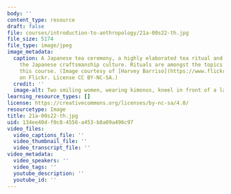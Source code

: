 ```yaml
---
body: ''
content_type: resource
draft: false
file: courses/introduction-to-anthropology/21a-00s22-th.jpg
file_size: 5174
file_type: image/jpeg
image_metadata:
  caption: A Japanese tea ceremony, a highly elaborated tea ritual and a pillar of
    the Japanese craftsmanship culture. Rituals are amongst the topics discussed in
    this course. (Image courtesy of [Harvey Barriso](https://www.flickr.com/photos/hbarrison/48739093792/in/photolist-GXxQcz-vi6qos-pcAx51-2hfUARv-2hfTfWw-dEbT2-GUvznN-G36XHV-dEbXP-GFq6wv-GXwQEa-2hfSFpr-2hfRBfJ-v23Zpf-v29TuP-vi4tUE-G31WkL-GUwN11-v2fEgH-GXxPpx-GXxsNT-G38mxk-GXxtKH-GPhzdG-GxpJso-G37H9c-2hfUAxj-fskjV-GRyLnv-G38k9i-vi3WGu-tLQNVa-9cJnB9-57e1HP-dEbeK-GxqEAd-GRyJXr-2gpU5VY-GxpBSQ-5vymjJ-pcPUu8-G37G34-GxoHtw-G31ZXW-a4AyJU-Gxp2RJ-5HdRhQ-GRyo7i-GPfx4W-4Fu1pe)n
    on Flickr. License CC BY-NC-SA.)
  credit: ''
  image-alt: Two smiling women, wearing kimonos, kneel in front of a large teapot.
learning_resource_types: []
license: https://creativecommons.org/licenses/by-nc-sa/4.0/
resourcetype: Image
title: 21a-00s22-th.jpg
uid: 134ee40d-f0c8-4556-a453-b8a09a496c97
video_files:
  video_captions_file: ''
  video_thumbnail_file: ''
  video_transcript_file: ''
video_metadata:
  video_speakers: ''
  video_tags: ''
  youtube_description: ''
  youtube_id: ''
---
```

